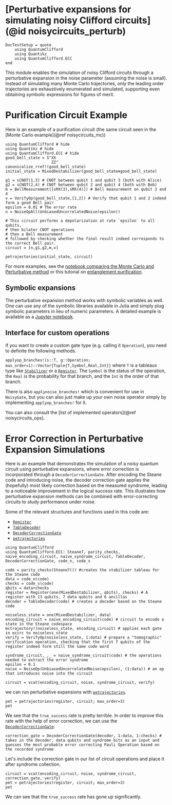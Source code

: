 # [Perturbative expansions for simulating noisy Clifford circuits](@id noisycircuits_perturb)

```@meta
DocTestSetup = quote
    using QuantumClifford
    using Quantikz
    using QuantumClifford.ECC
end
```

This module enables the simulation of noisy Clifford circuits through a perturbative expansion in the noise parameter (assuming the noise is small).
Instead of simulating many Monte Carlo trajectories, only the leading order trajectories are exhaustively enumerated and simulated, supporting even obtaining symbolic expressions for figures of merit.

# Purification Circuit Example

Here is an example of a purification circuit (the same circuit seen in the [Monte Carlo example](@ref noisycircuits_mc))

```@example
using QuantumClifford # hide
using Quantikz # hide
using QuantumClifford.ECC # hide
good_bell_state = S"XX
                    ZZ"
canonicalize_rref!(good_bell_state)
initial_state = MixedDestabilizer(good_bell_state⊗good_bell_state)

g1 = sCNOT(1,3) # CNOT between qubit 1 and qubit 3 (both with Alice)
g2 = sCNOT(2,4) # CNOT between qubit 2 and qubit 4 (both with Bob)
m = BellMeasurement([sMX(3),sMX(4)]) # Bell measurement on qubit 3 and 4
v = VerifyOp(good_bell_state,[1,2]) # Verify that qubit 1 and 2 indeed form a good Bell pair
epsilon = 0.01 # The error rate
n = NoiseOpAll(UnbiasedUncorrelatedNoise(epsilon))

# This circuit performs a depolarization at rate `epsilon` to all qubits,
# then bilater CNOT operations
# then a Bell measurement
# followed by checking whether the final result indeed corresponds to the correct Bell pair.
circuit = [n,g1,g2,m,v]

petrajectories(initial_state, circuit)
```

For more examples, see the [notebook comparing the Monte Carlo and Perturbative method](https://nbviewer.jupyter.org/github/QuantumSavory/QuantumClifford.jl/blob/master/docs/src/notebooks/Perturbative_Expansions_vs_Monte_Carlo_Simulations.ipynb) or this tutorial on [entanglement purification](https://github.com/QuantumSavory/QuantumClifford.jl/blob/master/docs/src/notebooks/Noisy_Circuits_Tutorial_with_Purification_Circuits.ipynb).

## Symbolic expansions

The perturbative expansion method works with symbolic variables as well. One can use any of the symbolic libraries available in Julia and simply plug symbolic parameters in lieu of numeric parameters. A detailed example is available as a [Jupyter notebook](https://nbviewer.jupyter.org/github/QuantumSavory/QuantumClifford.jl/blob/master/docs/src/notebooks/Symbolic_Perturbative_Expansions.ipynb).

## Interface for custom operations

If you want to create a custom gate type (e.g. calling it `Operation`), you need to definite the following methods.

`applyop_branches!(s::T, g::Operation; max_order=1)::Vector{Tuple{T,Symbol,Real,Int}}` where `T` is a tableaux type like [`Stabilizer`](@ref) or a [`Register`](@ref).
The `Symbol` is the status of the operation, the `Real` is the probability for that branch, and the `Int` is the order of that branch.

There is also `applynoise_branches!` which is convenient for use in `NoisyGate`, but you can also just make up your own noise operator simply by implementing `applyop_branches!` for it.

You can also consult the [list of implemented operators](@ref noisycircuits_ops).

# Error Correction in Perturbative Expansion Simulations

Here is an example that demonstrates the simulation of a noisy quantum circuit using perturbative expansions, where error correction is incorporated through a `DecoderCorrectionGate`. After encoding the Steane code and introducing noise, the decoder correction gate applies the (hopefully) most likely correction based on the measured syndrome, leading to a noticeable improvement in the logical success rate. This illustrates how perturbative expansion methods can be combined with error-correcting circuits to study performance under noise.

Some of the relevant structures and functions used in this code are:
 - [`Register`](@ref)
 - [`TableDecoder`](@ref)
 - [`DecoderCorrectionGate`](@ref)
 - [`petrajectories`](@ref)

```@example 1
using QuantumClifford
using QuantumClifford.ECC: Steane7, parity_checks, naive_encoding_circuit, naive_syndrome_circuit, TableDecoder, DecoderCorrectionGate, code_n, code_s

code = parity_checks(Steane7()) #creates the stabilizer tableau for the Steane code
data = code_n(code)
checks = code_s(code)
qbits = data+checks
register = Register(one(MixedDestabilizer, qbits), checks) # A register with 13 qubits, 7 data qubits and 6 ancillas
decoder = TableDecoder(code) # creates a decoder based on the Steane code

noiseless_state = one(MixedDestabilizer, data)
encoding_circuit = naive_encoding_circuit(code) # circuit to encode a state in the Steane codespace
mctrajectory!(noiseless_state, encoding_circuit) # applies each gate in ecirc to noiseless_state
verify = VerifyOp(noiseless_state, 1:data) # prepare a "tomographic" verification operation, checking that the first 7 qubits of the register indeed form still the same code word

syndrome_circuit,_,_ = naive_syndrome_circuit(code) # the operations needed to extract the error syndrome
epsilon = 0.1
noise = NoiseOp(UnbiasedUncorrelatedNoise(epsilon), (1:data)) # an op that introduces noise into the circuit

circuit = vcat(encoding_circuit, noise, syndrome_circuit, verify) 
```

we can run perturbative expansions with [`petrajectories`](@ref).

```@example 1
pet = petrajectories(register, circuit; max_order=3)
pet
```
We see that the `true_success` rate is pretty terrible.
In order to improve this rate with the help of error correction, we can use the [`DecoderCorrectionGate`](@ref):

```@example 1
correction_gate = DecoderCorrectionGate(decoder, 1:data, 1:checks) # takes in the decoder, data qubits and syndrome bits as an input and guesses the most probable error correcting Pauli Operation based on the recorded syndrome
```

Let's include the correction gate in our list of circuit operations and place it after syndrome collection.

```@example 1
circuit = vcat(encoding_circuit, noise, syndrome_circuit, correction_gate, verify) 
pet = petrajectories(register, circuit; max_order=3)
pet
```
We can see that the `true_success` rate has gone up significantly.